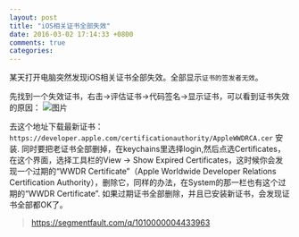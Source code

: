 ```yaml
---
layout: post
title: "iOS相关证书全部失效"
date: 2016-03-02 17:14:33 +0800
comments: true
categories: 
---
```


某天打开电脑突然发现iOS相关证书全部失效。全部显示`证书的签发者无效`。

先找到一个失效证书，右击->评估证书->代码签名->显示证书，可以看到证书失效的原因：
![图片](http://i.imgur.com/LxwxgAi.png?1)


去这个地址下载最新证书：`https://developer.apple.com/certificationauthority/AppleWWDRCA.cer` 安装.
同时要把老证书全部删掉，在keychains里选择login,然后点选Certificates，在这个界面，选择工具栏的View -> Show Expired Certificates，这时候你会发现一个过期的“WWDR Certificate”（Apple Worldwide Developer Relations Certification Authority），删除它，同样的办法，在System的那一栏也有这个过期的“WWDR Certificate”.
如果过期证书全部删除，并且已安装新证书，会发现证书全部都OK了。

> https://segmentfault.com/q/1010000004433963